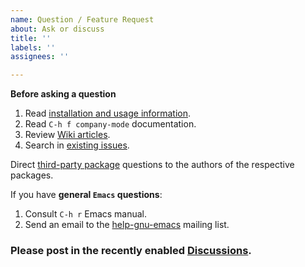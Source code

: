 ```yaml
---
name: Question / Feature Request
about: Ask or discuss
title: ''
labels: ''
assignees: ''

---
```


**Before asking a question**
1. Read [installation and usage information](http://company-mode.github.io).
2. Read `C-h f company-mode` documentation.
3. Review [Wiki articles](https://github.com/company-mode/company-mode/wiki/Tips-&-tricks).
4. Search in [existing issues](https://github.com/company-mode/company-mode/issues?q=).

Direct [third-party package](https://github.com/company-mode/company-mode/wiki/Third-Party-Packages) questions to the authors of the respective packages.

If you have **general `Emacs` questions**:
1. Consult `C-h r` Emacs manual.
2. Send an email to the [help-gnu-emacs](https://lists.gnu.org/mailman/listinfo/help-gnu-emacs) mailing list.

### Please post in the recently enabled [Discussions](https://github.com/yugaego/tmp/discussions).

